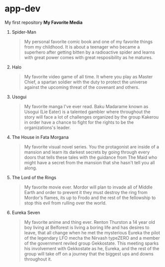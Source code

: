 # app-dev
My first repository
**My Favorite Media**
1. Spider-Man
   >My personal favorite comic book and one of my favorite things from my childhood.
   >It is about a teenager who became a superhero after getting bitten by a radioactive spider and learns with great power comes with great resposibility as he matures.
3. Halo
   >My favorite video game of all time.
   >It where you play as Master Chief, a spartan soldier with the duty to protect the universe against the upcoming threat of the covenant and others.
4. Usogui
   >My favorite manga I've ever read.
   >Baku Madarame known as Usogui (Lie Eater) is a talented gambler where throughout the story will face a lot of challenges organized by the group Kakerou in order have a chance to fight for the rights to be the organizations's leader.
5. The House in Fata Morgana
   >My favorite visual novel series.
   >You the protagonist are inside of a mansion and learn its darkest secrets by going through every doors that tells these tales with the guidance from The Maid who might have a secret from the mansion that she hasn't tell you all along. 
6. The Lord of the Rings
   >My favorite movie ever.
   >Mordor will plan to invade all of Middle Earth and order to prevent it they must destroy the ring from Mordor's flames, its up to Frodo and the rest of the fellowship to stop this evil from rulling over the world.  
7. Eureka Seven
   >My favorite anime and thing ever.
   >Renton Thurston a 14 year old boy living at Belforest is living a boring life and has desires to leave, that all change when he met the mysterious Eureka the pilot of the legendary LFO mecha the Nirvash typeZERO and a member of the government reviled group Gekkostate. This meeting sparks his involvement with Gekkostate as he, Eureka, and the rest of the group will take off on a journey that the biggest ups and downs throughout it.
